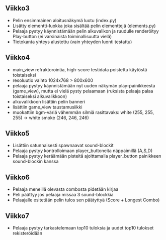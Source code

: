 ## Viikko3

-   Pelin ensimmäinen aloitusnäkymä luotu (index.py)
-   Lisätty elementti-luokka joka sisältää pelin elementtejä (elements.py)
-   Pelaaja pystyy käynnistämään pelin alkuvalikon ja ruudulle renderöityy Play-button (ei varsinaista toiminallisuutta vielä)
-   Tietokanta yhteys alustettu (vain yhteyden luonti testattu)

## Viikko4

-   main_view refraktorointia, high-score testidata poistettu käytöstä toistaiseksi
-   resoluutio vaihto 1024x768 > 800x600
-   pelaaja pystyy käynnistämään nyt uuden näkymän play-painikkeesta (game_view), mutta ei vielä pysty pelaamaan (ruksista pelaaja palaa toistaiseksi alkuvalikkoon)
-   alkuvalikkoon lisättiin pelin banneri
-   lisättiin game_view taustamusiikki
-   muokattiin bgm-väriä vähemmän silmiä rasittavaks: white (255, 255, 255) -> white smoke (246, 246, 246)

## Viikko5

-   Lisättiin satunnaisesti spawnaavat sound-blockit
-   Pelaaja pystyy kontrolloimaan player_buttoneita näppäimillä (A,S,D)
-   Pelaaja pystyy keräämään pisteitä ajoittamalla player_button painikkeen sound-blockin kanssa

## Viikko6

-   Pelaaja meneillä olevasta combosta pidetään kirjaa
-   Peli päättyy jos pelaaja missaa 3 sound-blockkia
-   Pelaajalle esitetään pelin tulos sen päätyttyä (Score + Longest Combo)

## Viikko7

-   Pelaaja pystyy tarkastelemaan top10 tuloksia ja uudet top10 tulokset rekisteröidään
